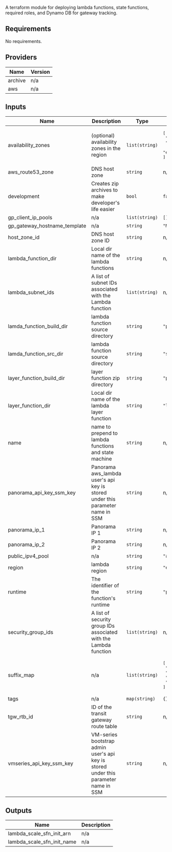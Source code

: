 A terraform module for deploying lambda functions, state functions, required roles, and Dynamo DB for gateway tracking.

<!-- BEGINNING OF PRE-COMMIT-TERRAFORM DOCS HOOK -->
## Requirements

No requirements.

## Providers

| Name | Version |
|------|---------|
| archive | n/a |
| aws | n/a |

## Inputs

| Name | Description | Type | Default | Required |
|------|-------------|------|---------|:--------:|
| availability\_zones | (optional) availability zones in the region | `list(string)` | <pre>[<br>  "eu-west-2a",<br>  "eu-west-2b",<br>  "eu-west-2c"<br>]</pre> | no |
| aws\_route53\_zone | DNS host zone | `string` | n/a | yes |
| development | Creates zip archives to make developer's life easier | `bool` | `false` | no |
| gp\_client\_ip\_pools | n/a | `list(string)` | `[]` | no |
| gp\_gateway\_hostname\_template | n/a | `string` | `"MOJ-AW2-FW%02d%s"` | no |
| host\_zone\_id | DNS host zone ID | `string` | n/a | yes |
| lambda\_function\_dir | Local dir name of the lambda functions | `string` | n/a | yes |
| lambda\_subnet\_ids | A list of subnet IDs associated with the Lambda function | `list(string)` | n/a | yes |
| lamda\_function\_build\_dir | lambda function source directory | `string` | `"package"` | no |
| lamda\_function\_src\_dir | lambda function source directory | `string` | `"src"` | no |
| layer\_function\_build\_dir | layer function zip directory | `string` | `"package"` | no |
| layer\_function\_dir | Local dir name of the lambda layer function | `string` | `"lambda_layer_function"` | no |
| name | name to prepend to lambda functions and state machine | `string` | n/a | yes |
| panorama\_api\_key\_ssm\_key | Panorama aws\_lambda user's api key is stored under this parameter name in SSM | `string` | n/a | yes |
| panorama\_ip\_1 | Panorama IP 1 | `string` | n/a | yes |
| panorama\_ip\_2 | Panorama IP 2 | `string` | n/a | yes |
| public\_ipv4\_pool | n/a | `string` | `"amazon"` | no |
| region | lambda region | `string` | `"eu-west-2"` | no |
| runtime | The identifier of the function's runtime | `string` | `"python3.6"` | no |
| security\_group\_ids | A list of security group IDs associated with the Lambda function | `list(string)` | n/a | yes |
| suffix\_map | n/a | `list(string)` | <pre>[<br>  "A",<br>  "B",<br>  "C",<br>  "D"<br>]</pre> | no |
| tags | n/a | `map(string)` | `{}` | no |
| tgw\_rtb\_id | ID of the transit gateway route table | `string` | n/a | yes |
| vmseries\_api\_key\_ssm\_key | VM-series bootstrap admin user's api key is stored under this parameter name in SSM | `string` | n/a | yes |

## Outputs

| Name | Description |
|------|-------------|
| lambda\_scale\_sfn\_init\_arn | n/a |
| lambda\_scale\_sfn\_init\_name | n/a |

<!-- END OF PRE-COMMIT-TERRAFORM DOCS HOOK -->
